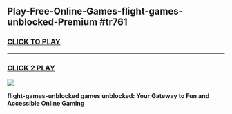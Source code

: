 
## Play-Free-Online-Games-flight-games-unblocked-Premium #tr761
<h3>
<a href="https://premium.freeplayer.one?title=flight-games-unblocked&ref=8M">CLICK TO PLAY</a></h3>
<hr>

<h3>
<a href="https://premium.freeplayer.one?title=flight-games-unblocked&ref=8M">CLICK 2 PLAY</a>
  
</h3>

<a href="https://premium.freeplayer.one?title=flight-games-unblocked&ref=8M"><img src="https://clearcache.store/games.png"></a>


**flight-games-unblocked games unblocked: Your Gateway to Fun and Accessible Online Gaming**

